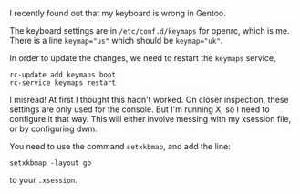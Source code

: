 I recently found out that my keyboard is wrong in Gentoo.

The keyboard settings are in `/etc/conf.d/keymaps` for openrc, which is me.
There is a line `keymap="us"` which should be `keymap="uk"`.

In order to update the changes, we need to restart the `keymaps` service,

```
rc-update add keymaps boot
rc-service keymaps restart
```

I misread! At first I thought this hadn't worked. On closer inspection, these
settings are only used for the console. But I'm running X, so I need to
configure it that way. This will either involve messing with my xsession file,
or by configuring dwm.

You need to use the command `setxkbmap`, and add the line: 

```
setxkbmap -layout gb
```

to your `.xsession`.
